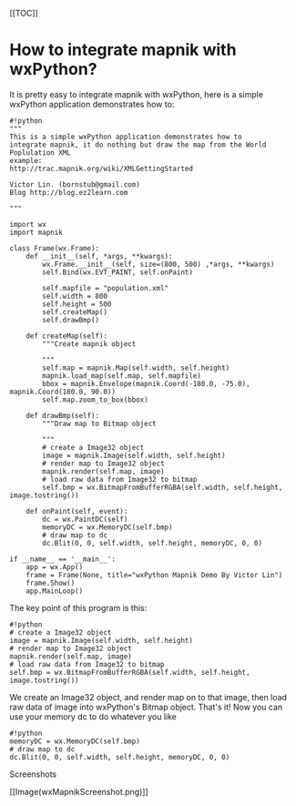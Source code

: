 <!-- Name: IntegrateWithWxPython -->
<!-- Version: 5 -->
<!-- Last-Modified: 2008/12/13 22:15:55 -->
<!-- Author: victorlin -->
[[TOC]]

# How to integrate mapnik with wxPython?

It is pretty easy to integrate mapnik with wxPython, here is a simple wxPython application demonstrates how to:


    #!python
    """
    This is a simple wxPython application demonstrates how to
    integrate mapnik, it do nothing but draw the map from the World Poplulation XML
    example:
    http://trac.mapnik.org/wiki/XMLGettingStarted
    
    Victor Lin. (bornstub@gmail.com)
    Blog http://blog.ez2learn.com
    
    """
    
    import wx
    import mapnik
    
    class Frame(wx.Frame):
        def __init__(self, *args, **kwargs):
            wx.Frame.__init__(self, size=(800, 500) ,*args, **kwargs)
            self.Bind(wx.EVT_PAINT, self.onPaint)
    
            self.mapfile = "population.xml"
            self.width = 800
            self.height = 500
            self.createMap()
            self.drawBmp()
    
        def createMap(self):
            """Create mapnik object
    
            """
            self.map = mapnik.Map(self.width, self.height)
            mapnik.load_map(self.map, self.mapfile)
            bbox = mapnik.Envelope(mapnik.Coord(-180.0, -75.0), mapnik.Coord(180.0, 90.0))
            self.map.zoom_to_box(bbox)
    
        def drawBmp(self):
            """Draw map to Bitmap object
    
            """
            # create a Image32 object
            image = mapnik.Image(self.width, self.height)
            # render map to Image32 object
            mapnik.render(self.map, image)
            # load raw data from Image32 to bitmap
            self.bmp = wx.BitmapFromBufferRGBA(self.width, self.height, image.tostring())
    
        def onPaint(self, event):
            dc = wx.PaintDC(self)
            memoryDC = wx.MemoryDC(self.bmp)
            # draw map to dc
            dc.Blit(0, 0, self.width, self.height, memoryDC, 0, 0)
    
    if __name__ == '__main__':
        app = wx.App()
        frame = Frame(None, title="wxPython Mapnik Demo By Victor Lin")
        frame.Show()
        app.MainLoop()

The key point of this program is this:


    #!python
    # create a Image32 object
    image = mapnik.Image(self.width, self.height)
    # render map to Image32 object
    mapnik.render(self.map, image)
    # load raw data from Image32 to bitmap
    self.bmp = wx.BitmapFromBufferRGBA(self.width, self.height, image.tostring())

We create an Image32 object, and render map on to that image, then load raw data of image into wxPython's Bitmap object. That's it! Now you can use your memory dc to do whatever you like


    #!python
    memoryDC = wx.MemoryDC(self.bmp)
    # draw map to dc
    dc.Blit(0, 0, self.width, self.height, memoryDC, 0, 0)

Screenshots

[[Image(wxMapnikScreenshot.png)]]